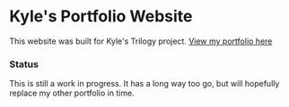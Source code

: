 <h1>Kyle's  Portfolio Website</h1>
<p>This website was built for Kyle's Trilogy project. <a href="https://gnefkow.github.io/Basic-Portfolio/" target="blank_">View my portfolio here</a> </p>


<h3>  Status</h3>
<p>This is still a work in progress. It has a long way too go, but will  hopefully replace my other portfolio in time.</p>
